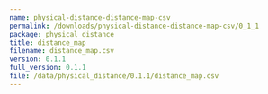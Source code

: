 ```yaml
---
name: physical-distance-distance-map-csv
permalink: /downloads/physical-distance-distance-map-csv/0_1_1
package: physical_distance
title: distance_map
filename: distance_map.csv
version: 0.1.1
full_version: 0.1.1
file: /data/physical_distance/0.1.1/distance_map.csv
---
```

